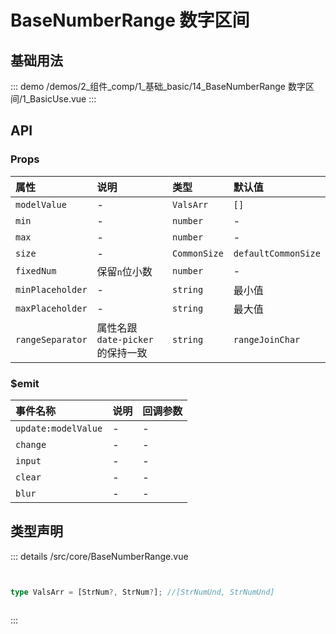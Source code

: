 # BaseNumberRange 数字区间


## 基础用法



::: demo 
/demos/2_组件_comp/1_基础_basic/14_BaseNumberRange 数字区间/1_BasicUse.vue
:::



## API 
### Props

|属性|说明|类型|默认值|
|:---|:---|:---|:---|
|`modelValue`|-|`ValsArr`|`[]`|
|`min`|-|`number`|-|
|`max`|-|`number`|-|
|`size`|-|`CommonSize`|`defaultCommonSize`|
|`fixedNum`|保留`n`位小数|`number`|-|
|`minPlaceholder`|-|`string`|最小值|
|`maxPlaceholder`|-|`string`|最大值|
|`rangeSeparator`|属性名跟`date-picker`的保持一致|`string`|`rangeJoinChar`|

### $emit

|事件名称|说明|回调参数|
|:---|:---|:---|
|`update:modelValue`|-|-|
|`change`|-|-|
|`input`|-|-|
|`clear`|-|-|
|`blur`|-|-|



## 类型声明
::: details
/src/core/BaseNumberRange.vue

``` ts


type ValsArr = [StrNum?, StrNum?]; //[StrNumUnd, StrNumUnd]



```

:::  


